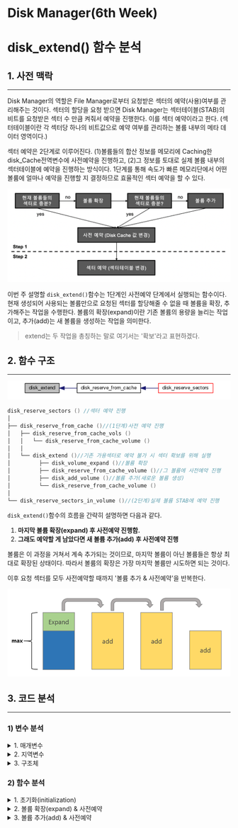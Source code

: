 # Disk Manager(6th Week)

# disk_extend() 함수 분석

## 1. 사전 맥락
---
 Disk Manager의 역할은 File Manager로부터 요청받은 섹터의 예약(사용)여부를 관리해주는 것이다. 섹터의 할당을 요청 받으면 Disk Manager는 섹터테이블(STAB)의 비트를 요청받은 섹터 수 만큼 켜줘서 예약을 진행한다. 이를 섹터 예약이라고 한다. (섹터테이블이란 각 섹터당 하나의 비트값으로 예약 여부를 관리하는 볼륨 내부의 메타 데이터 영역이다.)

 섹터 예약은 2단계로 이루어진다. (1)볼륨들의 합산 정보를 메모리에 Caching한 disk_Cache전역변수에 사전예약을 진행하고, (2)그 정보를 토대로 실제 볼륨 내부의 섹터테이블에 예약을 진행하는 방식이다. 1단계를 통해 속도가 빠른 메모리단에서 어떤 볼륨에 얼마나 예약을 진행할 지 결정하므로 효율적인 섹터 예약을 할 수 있다.

<img src="img/섹터 예약 순서도.png">

 이번 주 설명할 `disk_extend()`함수는 1단계인 사전예약 단계에서 실행되는 함수이다. 현재 생성되어 사용되는 볼륨만으로 요청된 섹터를 할당해줄 수 없을 때 볼륨을 확장, 추가해주는 작업을 수행한다. 볼륨의 확장(expand)이란 기존 볼륨의 용량을 늘리는 작업이고, 추가(add)는 새 볼륨을 생성하는 작업을 의미한다.
 > extend는 두 작업을 총칭하는 말로 여기서는 '확보'라고 표현하겠다.
 
 ## 2. 함수 구조
 ---
<img src="img/disk_extend_caller_graph.png">

```c
disk_reserve_sectors () //섹터 예약 진행
│
├── disk_reserve_from_cache ()//(1단계)사전 예약 진행
│   ├── disk_reserve_from_cache_vols ()
│   │	└── disk_reserve_from_cache_volume ()
│   │
│   └── disk_extend ()//기존 가용섹터로 예약 불가 시 섹터 확보를 위해 실행
│		  ├── disk_volume_expand ()//볼륨 확장
│		  ├── disk_reserve_from_cache_volume ()//그 볼륨에 사전예약 진행
│		  ├── disk_add_volume ()//볼륨 추가(새로운 볼륨 생성)
│		  └── disk_reserve_from_cache_volume ()
│
└── disk_reserve_sectors_in_volume ()//(2단계)실제 볼륨 STAB에 예약 진행
```

  `disk_extend()`함수의 흐름을 간략히 설명하면 다음과 같다.

1. **마지막 볼륨 확장(expand) 후 사전예약 진행함.**
2. **그래도 예약할 게 남았다면 새 볼륨 추가(add) 후 사전예약 진행**

 볼륨은 이 과정을 거쳐서 계속 추가되는 것이므로, 마지막 볼륨이 아닌 볼륨들은 항상 최대로 확장된 상태이다. 따라서 볼륨의 확장은 가장 마지막 볼륨만 시도하면 되는 것이다.

 이후 요청 섹터를 모두 사전예약할 때까지 '볼륨 추가 & 사전예약'을 반복한다.

<img src="img/expand_add.png">

 ## 3. 코드 분석
---
### 1) 변수 분석
<details>
<summary> 1. 매개변수 </summary>

```c
DISK_EXTEND_INFO * extend_info//타입 별 합산 정보 저장 구조체(disk_Cache에 속해있음)
typedef struct disk_extend_info DISK_EXTEND_INFO;
struct disk_extend_info
{
	volatile DKNSECTS nsect_free;//볼륨들의 합산 가용 섹터 수
	volatile DKNSECTS nsect_total;//볼륨들의 합산 전체 섹터 수
	volatile DKNSECTS nsect_max;//모든 볼륨의 최대 확장 가능크기의 합
	volatile DKNSECTS nsect_intention;//확보하려는 섹터 수

	pthread_mutex_t mutex_reserve;//사전 예약 시 뮤텍스
	#if !defined (NDEBUG)
	volatile int owner_reserve;//뮤텍스 소유한 쓰레드id
	#endif				/* !NDEBUG */

	DKNSECTS nsect_vol_max;//볼륨 확장 시 최댓값, 볼륨 생성 시 볼륨 헤더의 nsect_max로 설정됨.
	VOLID volid_extend;//마지막에 생성된 volid, auto extent대상이 됨.
	DB_VOLTYPE voltype;//볼륨 타입
};
```	

```c
DISK_RESERVE_CONTEXT * reserve_context//사전예약 관련 정보들 저장되어 있음.
struct disk_reserve_context
{
	int nsect_total; //예약 요청된 섹터 수
	VSID *vsidp; // 섹터의 배열, 예약과정에서 산출된 최종 섹터들의 위치

	DISK_CACHE_VOL_RESERVE cache_vol_reserve[VOLID_MAX]; // 볼륨별 사전예약 섹터 수의 배열
	int n_cache_vol_reserve; // 사전예약한 섹터들이 포함된 볼륨들의 수, cache_vol_reserve의 길이
	int n_cache_reserve_remaining; // 아직 사전예약 되지 못한 섹터들의 수, nsect_total - n_cache_vol_reserve = nsect_reserve

	DKNSECTS nsects_lastvol_remaining; //실제 예약 처리시에 해당 볼륨에서 남은 섹터 예약량

	DB_VOLPURPOSE purpose; // 예약 목적
};
```

</details>
<details>
<summary>2. 지역변수</summary>

```c
DKNSECTS free = extend_info->nsect_free;//현재 가용 섹터
DKNSECTS intention = extend_info->nsect_intention;//남은 요청 섹터 수
DKNSECTS total = extend_info->nsect_total;//현재 섹터의 개수
DKNSECTS max = extend_info->nsect_max;//확장 가능한 최대 섹터 개수
DB_VOLTYPE voltype = extend_info->voltype;//확장 하려는 볼륨의 타입

DKNSECTS nsect_extend;//확보해야 할 총 섹터수 저장
DKNSECTS target_free;

DBDEF_VOL_EXT_INFO volext;//볼륨 추가 시 필요한 정보 저장 구조체
VOLID volid_new = NULL_VOLID;//새 볼륨 생성(add)시 이 변수에 id값 저장

DKNSECTS nsect_free_new = 0;
```
</details>
<details>
<summary>3. 구조체</summary>

`DBDEF_VOL_EXT_INFO volext;` (지역변수)
새 볼륨 추가(add)할 때 필요한 정보들을 저장한 구조체 변수이다.

```c
typedef struct dbdef_vol_ext_info DBDEF_VOL_EXT_INFO;
struct dbdef_vol_ext_info
{
	const char *path; /*볼륨이 생성될 경로, NULL이면 시스템 파라미터 값 */
	const char *name;	/* 볼륨 명, NULL이면 [db_name].ext[volid] 형식으로 생성 */
	const char *comments;	/* Comments which are included in the volume extension header. */
	int max_npages; /* 생성하는 볼륨의 최대 페이지 */
	int extend_npages; /* Number of pages to extend - used for generic volume only */
	INT32 nsect_total; /* 생성 볼륨의 현재 섹터 수 */
	INT32 nsect_max; /* 볼륨이 확장할 때 가질 수 있는 최대 섹터 수 */
	int max_writesize_in_sec;	/* the amount of volume written per second */
	DB_VOLPURPOSE purpose;	/* The purpose of the volume extension. One of the following: -
					* DB_PERMANENT_DATA_PURPOSE, DB_TEMPORARY_DATA_PURPOSE */
	DB_VOLTYPE voltype;		/* Permanent of temporary volume type */
	bool overwrite;
};
```
</details>

### 2) 함수 분석
<details>
<summary>1. 초기화(initialization)</summary>

```c
DKNSECTS free = extend_info->nsect_free;//현재 가용 섹터
DKNSECTS intention = extend_info->nsect_intention;//남은 요청 섹터 수
DKNSECTS total = extend_info->nsect_total;//현재 섹터의 개수
DKNSECTS max = extend_info->nsect_max;//확장 가능한 최대 섹터 개수
DB_VOLTYPE voltype = extend_info->voltype;//확장 하려는 볼륨의 타입

DKNSECTS nsect_extend;//요청받은 섹터 총 개수 저장 변수
DKNSECTS target_free;

DBDEF_VOL_EXT_INFO volext;//볼륨 생성 시(add) 필요한 정보 저장 구조체
VOLID volid_new = NULL_VOLID;

DKNSECTS nsect_free_new = 0;//확장, 추가로 얻은 가용섹터 수
			.
			.
			.
target_free = MAX ((DKNSECTS) (total * 0.01), DISK_MIN_VOLUME_SECTS);//??
nsect_extend = MAX (target_free - free, 0) + intention;//확보해야 할 섹터 수 저장
```
</details>
<details>
<summary>2. 볼륨 확장(expand) & 사전예약</summary>

```c
if (total < max)
{
	DKNSECTS to_expand;

  /* 2-1) 현재 볼륨의 확장 섹터 수 구함. */
	to_expand = MIN (nsect_extend, max - total);
  /* 2-2) 볼륨 확장 */
	error_code = disk_volume_expand (thread_p, extend_info->volid_extend,
	voltype, to_expand, &nsect_free_new);

	assert (nsect_free_new >= to_expand);

	if (extend_info->nsect_total == extend_info->nsect_max)
	{
		extend_info->volid_extend = NULL_VOLID;
		//마지막 볼륨 확장했으므로, 확장할 볼륨 저장 변수에 NULL저장 
	}

  /* 2-3) 확장된 섹터 수 변수들에 적용 */
	//확보할 총 섹터 수 저장 변수에 확장해서 새로 생긴 섹터수만큼 빼줌.
	nsect_extend -= nsect_free_new;

	//현재 총 섹터수를 의미하는 total변수에는 추가해줌.
	extend_info->nsect_total += nsect_free_new;
	//(total변수값 변경은 expand명령에서만 이루어지고 expand뮤텍스에 의해 보호됨.)
	//(expand 뮤텍스는 extend 함수 바깥에서 lock된 상태)

  /* 2-4) 확장한 볼륨에 사전예약 진행 */
	disk_cache_lock_reserve (extend_info);//예약 뮤텍스 잠금
	//새로 생성한 섹터수를 disk_Cache-> extend_info안의 가용섹터수 저장 변수에 더해줌.
	disk_cache_update_vol_free (extend_info->volid_extend, nsect_free_new);

	//예약할 섹터가 남았다면 예약 시도
	if (reserve_context != NULL && reserve_context->n_cache_reserve_remaining > 0)
	{
		disk_reserve_from_cache_volume (extend_info->volid_extend, reserve_context);
	}
	disk_cache_unlock_reserve (extend_info);//예약 뮤텍스 해제

	//max만큼 확장 잘 됐는지 체크
	assert (extend_info->nsect_total == extend_info->nsect_max);
```
</details>

<details>
<summary>3. 볼륨 추가(add) & 사전예약</summary>

```c
/* 3-1) 사전예약 끝날 때까지 볼륨 추가&사전예약 반복 */
while (nsect_extend > 0)
{
	volext.path = NULL;
	volext.name = NULL;

  /* 3-2) 생성할 볼륨의 total값 저장 */
	volext.nsect_total = nsect_extend + DISK_SYS_NSECT_SIZE (volext.nsect_max);//???
	//유효범위에 맞게 조정
	//total이 max보다 크면 처음부터 max크기로 볼륨 생성(확장 불가)
	volext.nsect_total = MIN (volext.nsect_max, volext.nsect_total);
	volext.nsect_total = MAX (volext.nsect_total, DISK_MIN_VOLUME_SECTS);
	volext.nsect_total = DISK_SECTS_ROUND_UP (volext.nsect_total);
  /* 3-3) 볼륨 생성 */
	error_code = disk_add_volume (thread_p, &volext, &volid_new, &nsect_free_new);
	if (error_code != NO_ERROR)
	{
		ASSERT_ERROR ();
		return error_code;
	}
	assert (disk_Cache->nvols_perm + disk_Cache->nvols_temp <= LOG_MAX_DBVOLID);
	/* 3-4) 새로 볼륨 추가되서 생긴 섹터 수를 변수 값들에 적용 */
	nsect_extend -= nsect_free_new;

	extend_info->nsect_total += volext.nsect_total;
	extend_info->nsect_max += volext.nsect_max;
  /* 3-5) 추가한 볼륨에 사전예약 진행 */
	disk_cache_lock_reserve (extend_info);
	disk_Cache->vols[volid_new].nsect_free = nsect_free_new;
	assert (disk_Cache->vols[volid_new].purpose == volext.purpose);
	extend_info->nsect_free += nsect_free_new;
	if (reserve_context && reserve_context->n_cache_reserve_remaining > 0)
	{
		disk_reserve_from_cache_volume (volid_new, reserve_context);
		//생성한 볼륨에 사전예약 진행
	}

	disk_cache_unlock_reserve (extend_info);
  /* 3-6) 아래 조건이 참이면, 사전예약이 완료됐다는 의미 */
	if (extend_info->nsect_total < extend_info->nsect_max)
	{
		extend_info->volid_extend = volid_new;
		//다음에 확장할 볼륨id 저장하는 변수에 새 볼륨id저장
	}

	assert (disk_is_valid_volid (volid_new));//새 볼륨 id 범위 체크
}
```
</details>